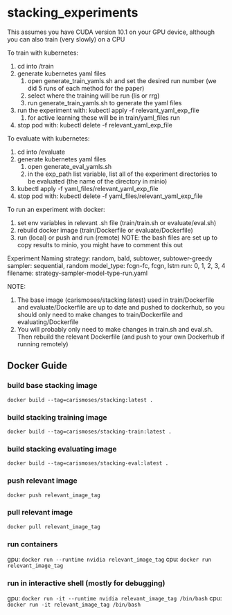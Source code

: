 # stacking_experiments

This assumes you have CUDA version 10.1 on your GPU device, although you can also
train (very slowly) on a CPU

To train with kubernetes:
1. cd into /train
2. generate kubernetes yaml files
    1. open generate_train_yamls.sh and set the desired run number (we did 5 runs of each method for the paper)
    2. select where the training will be run (lis or rrg)
    3. run generate_train_yamls.sh to generate the yaml files
3. run the experiment with: kubectl apply -f relevant_yaml_exp_file
    1. for active learning these will be in train/yaml_files run
4. stop pod with: kubectl delete -f relevant_yaml_exp_file

To evaluate with kubernetes:
1. cd into /evaluate
2. generate kubernetes yaml files
    1. open generate_eval_yamls.sh
    2. in the exp_path list variable, list all of the experiment directories to be evaluated (the name of the directory in minio)
3. kubectl apply -f yaml_files/relevant_yaml_exp_file
4. stop pod with: kubectl delete -f yaml_files/relevant_yaml_exp_file

To run an experiment with docker:
1. set env variables in relevant .sh file (train/train.sh or evaluate/eval.sh)
2. rebuild docker image (train/Dockerfile or evaluate/Dockerfile)
3. run (local) or push and run (remote)
NOTE: the bash files are set up to copy results to minio, you might have to comment this out

Experiment Naming
strategy: random, bald, subtower, subtower-greedy
sampler: sequential, random
model_type: fcgn-fc, fcgn, lstm
run: 0, 1, 2, 3, 4
filename: strategy-sampler-model-type-run.yaml

NOTE:
1. The base image (carismoses/stacking:latest) used in train/Dockerfile and evaluate/Dockerfile are up to date and pushed to dockerhub, so you should only need to make changes to train/Dockerfile and evaluating/Dockerfile
2. You will probably only need to make changes in train.sh and eval.sh. Then rebuild the relevant Dockerfile
(and push to your own Dockerhub if running remotely)

## Docker Guide

### build base stacking image
`docker build --tag=carismoses/stacking:latest .`

### build stacking training image
`docker build --tag=carismoses/stacking-train:latest .`

### build stacking evaluating image
`docker build --tag=carismoses/stacking-eval:latest .`

### push relevant image
`docker push relevant_image_tag`

### pull relevant image
`docker pull relevant_image_tag`

### run containers
gpu: `docker run --runtime nvidia relevant_image_tag`
cpu: `docker run relevant_image_tag`

### run in interactive shell (mostly for debugging)
gpu: `docker run -it --runtime nvidia relevant_image_tag /bin/bash`
cpu: `docker run -it relevant_image_tag /bin/bash`